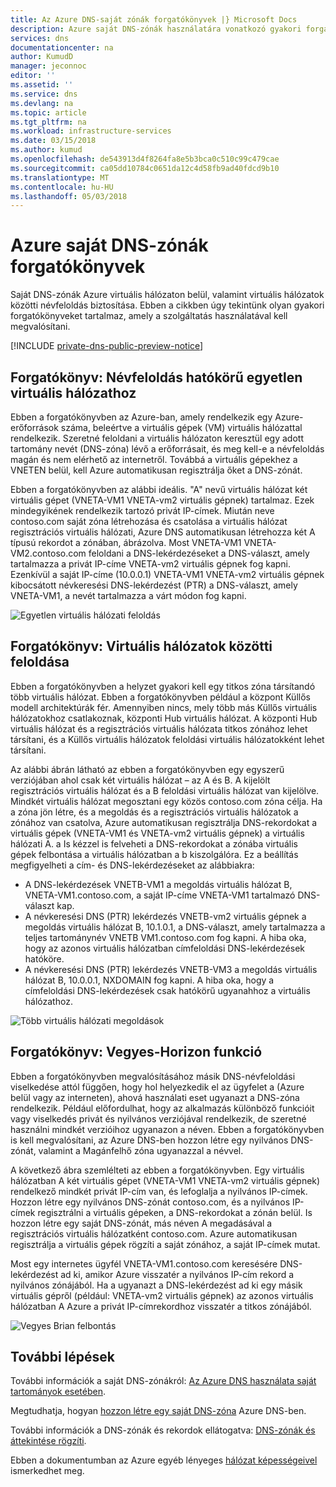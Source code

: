 ```yaml
---
title: Az Azure DNS-saját zónák forgatókönyvek |} Microsoft Docs
description: Azure saját DNS-zónák használatára vonatkozó gyakori forgatókönyvek áttekintése.
services: dns
documentationcenter: na
author: KumudD
manager: jeconnoc
editor: ''
ms.assetid: ''
ms.service: dns
ms.devlang: na
ms.topic: article
ms.tgt_pltfrm: na
ms.workload: infrastructure-services
ms.date: 03/15/2018
ms.author: kumud
ms.openlocfilehash: de543913d4f8264fa8e5b3bca0c510c99c479cae
ms.sourcegitcommit: ca05dd10784c0651da12c4d58fb9ad40fdcd9b10
ms.translationtype: MT
ms.contentlocale: hu-HU
ms.lasthandoff: 05/03/2018
---
```

# <a name="azure-dns-private-zones-scenarios"></a>Azure saját DNS-zónák forgatókönyvek
Saját DNS-zónák Azure virtuális hálózaton belül, valamint virtuális hálózatok közötti névfeloldás biztosítása. Ebben a cikkben úgy tekintünk olyan gyakori forgatókönyveket tartalmaz, amely a szolgáltatás használatával kell megvalósítani. 

[!INCLUDE [private-dns-public-preview-notice](../../includes/private-dns-public-preview-notice.md)]

## <a name="scenario-name-resolution-scoped-to-a-single-virtual-network"></a>Forgatókönyv: Névfeloldás hatókörű egyetlen virtuális hálózathoz
Ebben a forgatókönyvben az Azure-ban, amely rendelkezik egy Azure-erőforrások száma, beleértve a virtuális gépek (VM) virtuális hálózattal rendelkezik. Szeretné feloldani a virtuális hálózaton keresztül egy adott tartomány nevét (DNS-zóna) lévő a erőforrásait, és meg kell-e a névfeloldás magán és nem elérhető az internetről. Továbbá a virtuális gépekhez a VNETEN belül, kell Azure automatikusan regisztrálja őket a DNS-zónát. 

Ebben a forgatókönyvben az alábbi ideális. "A" nevű virtuális hálózat két virtuális gépet (VNETA-VM1 VNETA-vm2 virtuális gépnek) tartalmaz. Ezek mindegyikének rendelkezik tartozó privát IP-címek. Miután neve contoso.com saját zóna létrehozása és csatolása a virtuális hálózat regisztrációs virtuális hálózati, Azure DNS automatikusan létrehozza két A típusú rekordot a zónában, ábrázolva. Most VNETA-VM1 VNETA-VM2.contoso.com feloldani a DNS-lekérdezéseket a DNS-választ, amely tartalmazza a privát IP-címe VNETA-vm2 virtuális gépnek fog kapni. Ezenkívül a saját IP-címe (10.0.0.1) VNETA-VM1 VNETA-vm2 virtuális gépnek kibocsátott névkeresési DNS-lekérdezést (PTR) a DNS-választ, amely VNETA-VM1, a nevét tartalmazza a várt módon fog kapni. 

![Egyetlen virtuális hálózati feloldás](./media/private-dns-scenarios/single-vnet-resolution.png)

## <a name="scenario-name-resolution-across-virtual-networks"></a>Forgatókönyv: Virtuális hálózatok közötti feloldása

Ebben a forgatókönyvben a helyzet gyakori kell egy titkos zóna társítandó több virtuális hálózat. Ebben a forgatókönyvben például a központ Küllős modell architektúrák fér. Amennyiben nincs, mely több más Küllős virtuális hálózatokhoz csatlakoznak, központi Hub virtuális hálózat. A központi Hub virtuális hálózat és a regisztrációs virtuális hálózata titkos zónához lehet társítani, és a Küllős virtuális hálózatok feloldási virtuális hálózatokként lehet társítani. 

Az alábbi ábrán látható az ebben a forgatókönyvben egy egyszerű verziójában ahol csak két virtuális hálózat – az A és B. A kijelölt regisztrációs virtuális hálózat és a B feloldási virtuális hálózat van kijelölve. Mindkét virtuális hálózat megosztani egy közös contoso.com zóna célja. Ha a zóna jön létre, és a megoldás és a regisztrációs virtuális hálózatok a zónához van csatolva, Azure automatikusan regisztrálja DNS-rekordokat a virtuális gépek (VNETA-VM1 és VNETA-vm2 virtuális gépnek) a virtuális hálózati A. a Is kézzel is felveheti a DNS-rekordokat a zónába virtuális gépek felbontása a virtuális hálózatban a b kiszolgálóra. Ez a beállítás megfigyelheti a cím- és DNS-lekérdezéseket az alábbiakra:
* A DNS-lekérdezések VNETB-VM1 a megoldás virtuális hálózat B, VNETA-VM1.contoso.com, a saját IP-címe VNETA-VM1 tartalmazó DNS-választ kap.
* A névkeresési DNS (PTR) lekérdezés VNETB-vm2 virtuális gépnek a megoldás virtuális hálózat B, 10.1.0.1, a DNS-választ, amely tartalmazza a teljes tartománynév VNETB VM1.contoso.com fog kapni. A hiba oka, hogy az azonos virtuális hálózatban címfeloldási DNS-lekérdezések hatóköre. 
* A névkeresési DNS (PTR) lekérdezés VNETB-VM3 a megoldás virtuális hálózat B, 10.0.0.1, NXDOMAIN fog kapni. A hiba oka, hogy a címfeloldási DNS-lekérdezések csak hatókörű ugyanahhoz a virtuális hálózathoz. 


![Több virtuális hálózati megoldások](./media/private-dns-scenarios/multi-vnet-resolution.png)

## <a name="scenario-split-horizon-functionality"></a>Forgatókönyv: Vegyes-Horizon funkció

Ebben a forgatókönyvben megvalósításához másik DNS-névfeloldási viselkedése attól függően, hogy hol helyezkedik el az ügyfelet a (Azure belül vagy az interneten), ahová használati eset ugyanazt a DNS-zóna rendelkezik. Például előfordulhat, hogy az alkalmazás különböző funkcióit vagy viselkedés privát és nyilvános verziójával rendelkezik, de szeretné használni mindkét verzióihoz ugyanazon a néven. Ebben a forgatókönyvben is kell megvalósítani, az Azure DNS-ben hozzon létre egy nyilvános DNS-zónát, valamint a Magánfelhő zóna ugyanazzal a névvel.

A következő ábra szemlélteti az ebben a forgatókönyvben. Egy virtuális hálózatban A két virtuális gépet (VNETA-VM1 VNETA-vm2 virtuális gépnek) rendelkező mindkét privát IP-cím van, és lefoglalja a nyilvános IP-címek. Hozzon létre egy nyilvános DNS-zónát contoso.com, és a nyilvános IP-címek regisztrálni a virtuális gépeken, a DNS-rekordokat a zónán belül. Is hozzon létre egy saját DNS-zónát, más néven A megadásával a regisztrációs virtuális hálózatként contoso.com. Azure automatikusan regisztrálja a virtuális gépek rögzíti a saját zónához, a saját IP-címek mutat.

Most egy internetes ügyfél VNETA-VM1.contoso.com keresésére DNS-lekérdezést ad ki, amikor Azure visszatér a nyilvános IP-cím rekord a nyilvános zónájából. Ha a ugyanazt a DNS-lekérdezést ad ki egy másik virtuális gépről (például: VNETA-vm2 virtuális gépnek) az azonos virtuális hálózatban A Azure a privát IP-címrekordhoz visszatér a titkos zónájából. 

![Vegyes Brian felbontás](./media/private-dns-scenarios/split-brain-resolution.png)

## <a name="next-steps"></a>További lépések
További információk a saját DNS-zónákról: [Az Azure DNS használata saját tartományok esetében](private-dns-overview.md).

Megtudhatja, hogyan [hozzon létre egy saját DNS-zóna](./private-dns-getstarted-powershell.md) Azure DNS-ben.

További információk a DNS-zónák és rekordok ellátogatva: [DNS-zónák és áttekintése rögzíti](dns-zones-records.md).

Ebben a dokumentumban az Azure egyéb lényeges [hálózat képességeivel](../networking/networking-overview.md) ismerkedhet meg.

